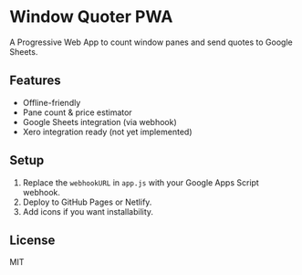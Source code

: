 # Window Quoter PWA

A Progressive Web App to count window panes and send quotes to Google Sheets.

## Features

- Offline-friendly
- Pane count & price estimator
- Google Sheets integration (via webhook)
- Xero integration ready (not yet implemented)

## Setup

1. Replace the `webhookURL` in `app.js` with your Google Apps Script webhook.
2. Deploy to GitHub Pages or Netlify.
3. Add icons if you want installability.

## License

MIT

